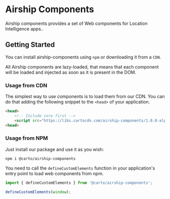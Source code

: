 # Airship Components
Airship components provides a set of Web components for Location Intelligence apps..

## Getting Started

You can install airship-components using `npm` or downloading it from a `CDN`.

All Airship components are lazy-loaded, that means that each component will be loaded and injected as soon as it is present in the DOM.

### Usage from CDN

The simplest way to use components is to load them from our CDN. You can do that adding the following snippet to the `<head>` of your application.

```html
<head>
    <!-- Include core first -->
    <script src="https://libs.cartocdn.com/airship-components/1.0.0-alpha.41/airship.js"></script>
<head>
```

### Usage from NPM

Just install our package and use it as you wish:

    npm i @carto/airship-components

You need to call the `defineCustomElements` function in your application's entry point to load web components from npm.


```js
import { defineCustomElements } from '@carto/airship-components';

defineCustomElements(window);
```

